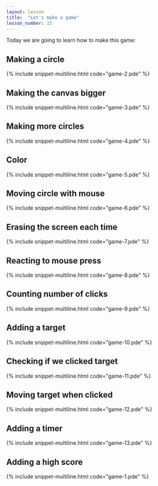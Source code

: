 ```yaml
---
layout: lesson
title:  "Let's make a game"
lesson_number: 15
---
```


Today we are going to learn how to make this game:

<canvas data-processing-sources="game-1.pde"></canvas>

## Making a circle 
{% include snippet-multiline.html code="game-2.pde" %}

## Making the canvas bigger
{% include snippet-multiline.html code="game-3.pde" %}

## Making more circles
{% include snippet-multiline.html code="game-4.pde" %}

## Color
{% include snippet-multiline.html code="game-5.pde" %}

## Moving circle with mouse
{% include snippet-multiline.html code="game-6.pde" %}

## Erasing the screen each time
{% include snippet-multiline.html code="game-7.pde" %}

## Reacting to mouse press
{% include snippet-multiline.html code="game-8.pde" %}

## Counting number of clicks
{% include snippet-multiline.html code="game-9.pde" %}

## Adding a target
{% include snippet-multiline.html code="game-10.pde" %}

## Checking if we clicked target
{% include snippet-multiline.html code="game-11.pde" %}

## Moving target when clicked
{% include snippet-multiline.html code="game-12.pde" %}

## Adding a timer
{% include snippet-multiline.html code="game-13.pde" %}

## Adding a high score
{% include snippet-multiline.html code="game-1.pde" %}
